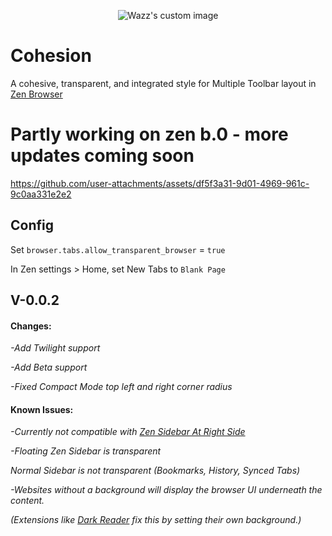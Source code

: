<p align="center">
  <img src="https://github.com/user-attachments/assets/b2dd7a25-a14a-4f0c-ad6c-bb8769e2e75c" alt="Wazz's custom image"/>
</p>

# Cohesion

A cohesive, transparent, and integrated style for Multiple Toolbar layout in [Zen Browser](https://zen-browser.app/)

# Partly working on zen b.0 - more updates coming soon

https://github.com/user-attachments/assets/df5f3a31-9d01-4969-961c-9c0aa331e2e2

## Config
Set ```browser.tabs.allow_transparent_browser``` = ```true```

In Zen settings > Home, set New Tabs to ```Blank Page```

## V-0.0.2
#### Changes:

*-Add Twilight support*

*-Add Beta support*

*-Fixed Compact Mode top left and right corner radius*

#### Known Issues:

*-Currently not compatible with [Zen Sidebar At Right Side](https://zen-browser.app/mods/dd4f5461-1564-4e56-9f9d-f81e3c18f93c)*

*-Floating Zen Sidebar is transparent*

*Normal Sidebar is not transparent (Bookmarks, History, Synced Tabs)*

*-Websites without a background will display the browser UI underneath the content.*

*(Extensions like [Dark Reader](https://addons.mozilla.org/en-US/firefox/addon/darkreader/?utm_source=addons.mozilla.org&utm_medium=referral&utm_content=search) fix this by setting their own background.)*
